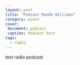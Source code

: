 ```yaml
---
layout: post
title: "Podcast Maude Williams"
category: event
cover:
 document: podcast
 caption: Podcast test
tags:
  - radio
---
```


 test radio podcast 
 
 
<!-- more -->
